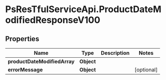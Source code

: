 # PsResTfulServiceApi.ProductDateModifiedResponseV100

## Properties
Name | Type | Description | Notes
------------ | ------------- | ------------- | -------------
**productDateModifiedArray** | **Object** |  | 
**errorMessage** | **Object** |  | [optional] 
